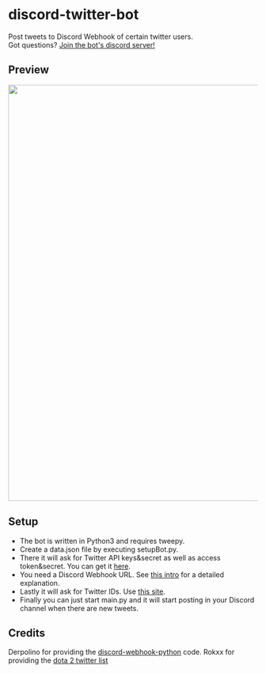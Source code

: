 # discord-twitter-bot
Post tweets to Discord Webhook of certain twitter users.  
Got questions? [Join the bot's discord server!](https://discord.gg/Dkg79tc)

## Preview
<img src="/img/gif.gif?raw=true" width="840px">

## Setup 
* The bot is written in Python3 and requires tweepy.   
* Create a data.json file by executing setupBot.py.
* There it will ask for Twitter API keys&secret as well as access token&secret. You can get it [here](https://apps.twitter.com/).
* You need a Discord Webhook URL. See [this intro](https://support.discordapp.com/hc/en-us/articles/228383668-Intro-to-Webhooks) for a detailed explanation.  
* Lastly it will ask for Twitter IDs. Use [this site](http://gettwitterid.com/).  
* Finally you can just start main.py and it will start posting in your Discord channel when there are new tweets.

## Credits
Derpolino for providing the [discord-webhook-python](https://github.com/Derpolino/discord-webhooks-python) code.
Rokxx for providing the [dota 2 twitter list](https://twitter.com/rokxx/lists/dota-2/members)
